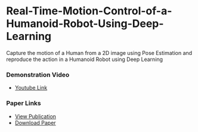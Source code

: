 # Real-Time-Motion-Control-of-a-Humanoid-Robot-Using-Deep-Learning
Capture the motion of a Human from a 2D image using Pose Estimation and reproduce the action in a Humanoid Robot using Deep Learning

### Demonstration Video
* [Youtube Link](https://www.youtube.com/watch?v=UsmOGdB1qRQ)

### Paper Links
* [View Publication](https://iopscience.iop.org/article/10.1088/1742-6596/2115/1/012007)
* [Download Paper](https://iopscience.iop.org/article/10.1088/1742-6596/2115/1/012007/pdf)

